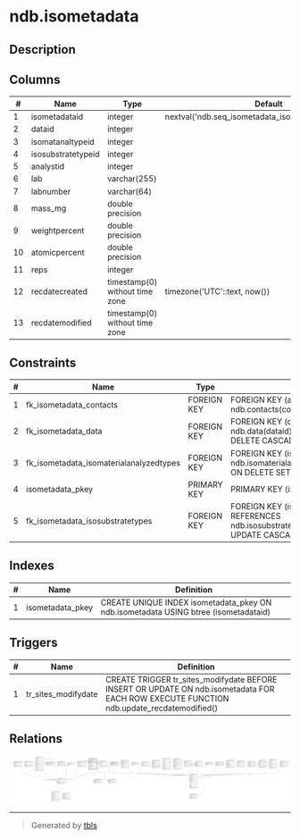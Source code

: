 # ndb.isometadata

## Description

## Columns

| #  | Name               | Type                           | Default                                                | Nullable | Children | Parents                                                         | Comment |
| -- | ------------------ | ------------------------------ | ------------------------------------------------------ | -------- | -------- | --------------------------------------------------------------- | ------- |
| 1  | isometadataid      | integer                        | nextval('ndb.seq_isometadata_isometadataid'::regclass) | false    |          |                                                                 |         |
| 2  | dataid             | integer                        |                                                        | false    |          | [ndb.data](ndb.data.md)                                         |         |
| 3  | isomatanaltypeid   | integer                        |                                                        | true     |          | [ndb.isomaterialanalyzedtypes](ndb.isomaterialanalyzedtypes.md) |         |
| 4  | isosubstratetypeid | integer                        |                                                        | true     |          | [ndb.isosubstratetypes](ndb.isosubstratetypes.md)               |         |
| 5  | analystid          | integer                        |                                                        | true     |          | [ndb.contacts](ndb.contacts.md)                                 |         |
| 6  | lab                | varchar(255)                   |                                                        | true     |          |                                                                 |         |
| 7  | labnumber          | varchar(64)                    |                                                        | true     |          |                                                                 |         |
| 8  | mass_mg            | double precision               |                                                        | true     |          |                                                                 |         |
| 9  | weightpercent      | double precision               |                                                        | true     |          |                                                                 |         |
| 10 | atomicpercent      | double precision               |                                                        | true     |          |                                                                 |         |
| 11 | reps               | integer                        |                                                        | true     |          |                                                                 |         |
| 12 | recdatecreated     | timestamp(0) without time zone | timezone('UTC'::text, now())                           | false    |          |                                                                 |         |
| 13 | recdatemodified    | timestamp(0) without time zone |                                                        | false    |          |                                                                 |         |

## Constraints

| # | Name                                    | Type        | Definition                                                                                                                 |
| - | --------------------------------------- | ----------- | -------------------------------------------------------------------------------------------------------------------------- |
| 1 | fk_isometadata_contacts                 | FOREIGN KEY | FOREIGN KEY (analystid) REFERENCES ndb.contacts(contactid)                                                                 |
| 2 | fk_isometadata_data                     | FOREIGN KEY | FOREIGN KEY (dataid) REFERENCES ndb.data(dataid) ON UPDATE CASCADE ON DELETE CASCADE                                       |
| 3 | fk_isometadata_isomaterialanalyzedtypes | FOREIGN KEY | FOREIGN KEY (isomatanaltypeid) REFERENCES ndb.isomaterialanalyzedtypes(isomatanaltypeid) ON DELETE SET NULL                |
| 4 | isometadata_pkey                        | PRIMARY KEY | PRIMARY KEY (isometadataid)                                                                                                |
| 5 | fk_isometadata_isosubstratetypes        | FOREIGN KEY | FOREIGN KEY (isosubstratetypeid) REFERENCES ndb.isosubstratetypes(isosubstratetypeid) ON UPDATE CASCADE ON DELETE SET NULL |

## Indexes

| # | Name             | Definition                                                                          |
| - | ---------------- | ----------------------------------------------------------------------------------- |
| 1 | isometadata_pkey | CREATE UNIQUE INDEX isometadata_pkey ON ndb.isometadata USING btree (isometadataid) |

## Triggers

| # | Name                | Definition                                                                                                                               |
| - | ------------------- | ---------------------------------------------------------------------------------------------------------------------------------------- |
| 1 | tr_sites_modifydate | CREATE TRIGGER tr_sites_modifydate BEFORE INSERT OR UPDATE ON ndb.isometadata FOR EACH ROW EXECUTE FUNCTION ndb.update_recdatemodified() |

## Relations

![er](ndb.isometadata.svg)

---

> Generated by [tbls](https://github.com/k1LoW/tbls)